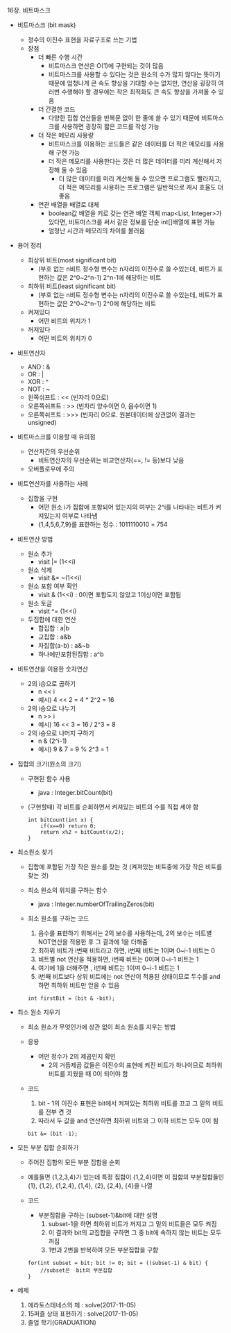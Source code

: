16장. 비트마스크

* 비트마스크 (bit mask)
	* 정수의 이진수 표현을 자료구조로 쓰는 기법
	* 장점
		* 더 빠른 수행 시간
			* 비트마스크 연산은 O(1)에 구현되는 것이 많음
			* 비트마스크를 사용할 수 있다는 것은 원소의 수가 많지 않다는 뜻이기 때문에 엄청나게 큰 속도 향상을 기대할 수는 없지만, 연산을 굉장히 여러번 수행해야 할 경우에는 작은 최적화도 큰 속도 향상을 가져올 수 있음
		* 더 간결한 코드
			* 다양한 집합 연산들을 반복문 없이 한 줄에 쓸 수 있기 때문에 비트마스크를 사용하면 굉장히 짧은 코드를 작성 가능
		* 더 작은 메모리 사용량
			* 비트마스크를 이용하는 코드들은 같은 데이터를 더 적은 메모리를 사용해 구현 가능
			* 더 작은 메모리를 사용한다는 것은 더 많은 데이터를 미리 계산해서 저장해 둘 수 있음
				* 더 많은 데이터를 미리 계산해 둘 수 있으면 프로그램도 빨라지고, 더 적은 메모리를 사용하는 프로그램은 일반적으로 캐시 효율도 더 좋음
		* 연관 배열을 배열로 대체
			* boolean값 배열을 키로 갖는 연관 배열 객체 map<List<Boolean>, Integer>가 있다면, 비트마스크를 써서 같은 정보를 단순 int[]배열에 표현 가능
			* 엄청난 시간과 메모리의 차이를 불러옴

* 용어 정리
	* 최상위 비트(most significant bit)
		* (부호 없는 n비트 정수형 변수는 n자리의 이진수로 쓸 수있는데, 비트가 표현하는 값은 2^0~2^n-1) 2^n-1에 해당하는 비트
	* 최하위 비트(least significant bit)
		* (부호 없는 n비트 정수형 변수는 n자리의 이진수로 쓸 수있는데, 비트가 표현하는 값은 2^0~2^n-1) 2^0에 해당하는 비트
	* 켜져있다
		* 어떤 비트의 위치가 1
	* 꺼져있다
		* 어떤 비트의 위치가 0
	
* 비트연산자
	* AND : &
	* OR : |
	* XOR : ^
	* NOT : ~
	* 왼쪽쉬프트 : << (빈자리 0으로)
	* 오른쪽쉬프트 : >> (빈자리 양수이면 0, 음수이면 1)
	* 오른쪽쉬프트 : >>> (빈자리 0으로. 원본데이터에 상관없이 결과는 unsigned)
	
* 비트마스크를 이용할 때 유의점
	* 연산자간의 우선순위
		* 비트연산자의 우선순위는 비교연산자(==, != 등)보다 낮음
	* 오버플로우에 주의
	
* 비트연산자를 사용하는 사례
	* 집합을 구현
		* 어떤 원소 i가 집합에 포함되어 있는지의 여부는 2^i를 나타내는 비트가 켜져있는지 여부로 나타냄
		* {1,4,5,6,7,9}를 표햔하는 정수 : 1011110010 = 754

* 비트연산 방법
	* 원소 추가
		* visit |= (1<<i)
	* 원소 삭제
		* visit &= ~(1<<i)
	* 원소 포함 여부 확인
		* visit & (1<<i) : 0이면 포함도지 않았고 1이상이면 포함됨
	* 원소 토글
		* visit ^= (1<<i)
	* 두집합에 대한 연산
		* 합집합 : a|b
		* 교집합 : a&b
		* 차집합(a-b) : a&~b
		* 하나에만포함된집합  : a^b

* 비트연산을 이용한 숫자연산
	* 2의 i승으로 곱하기
		* n << i
		* 예시) 4 << 2 = 4 \* 2^2 = 16
	* 2의 i승으로 나누기
		* n >> i
		* 예시) 16 << 3 = 16 / 2^3 = 8
	* 2의 i승으로 나머지 구하기 
		* n & (2^i-1)
		* 예시) 9 & 7 = 9 % 2^3 = 1

* 집합의 크기(원소의 크기)
	* 구현된 함수 사용
		* java : Integer.bitCount(bit)
	* (구현할때) 각 비트를 순회하면서 켜져있는 비트의 수를 직접 세야 함
		
		```
		int bitCount(int x) {
			if(x==0) return 0;
			return x%2 + bitCount(x/2);
		}
		```
* 최소원소 찾기
	* 집합에 포함된 가장 작은 원소를 찾는 것 (켜져있는 비트중에 가장 작은 비트를 찾는 것)
	* 최소 원소의 위치를 구하는 함수
		* java : Integer.numberOfTrailingZeros(bit)
	* 최소 원소를 구하는 코드
		1. 음수를 표햔하기 위해서는 2의 보수를 사용하는데, 2의 보수는 비트별 NOT연산을 적용한 후 그 결과에 1을 더해줌
		2. 최하위 비트가 i번째 비트라고 하면, i번째 비트는 1이며 0~i-1 비트는 0
		3. 비트별 not 연산을 적용하면, i번째 비트는 0이며 0~i-1 비트는 1
		4. 여기에 1을 더해주면 , i번째 비트는 1이며 0~i-1 비트는 1
		5. i번째 비트보다 상위 비트에는 not 연산이 적용된 상태이므로 두수를 and 하면 최하위 비트만 얻을 수 있음
				
		```
		int firstBit = (bit & -bit);
		```	

* 최소 원소 지우기
	* 최소 원소가 무엇인가에 상관 없이 최소 원소를 지우는 방법
	* 응용
		* 어떤 정수가 2의 제곱인지 확인
			* 2의 거듭제곱 값들은 이진수의 표현에 켜진 비트가 하나이므로 최하위 비트를 지웠을 때 0이 되어야 함
	* 코드
		1. bit - 1의 이진수 표현은 bit에서 켜져있는 최하위 비트를 끄고 그 밑의 비트를 전부 켠 것
		2. 따라서 두 값을 and 연산하면 최하위 비트와 그 이하 비트는 모두 0이 됨

		```
		bit &= (bit -1);
		```

* 모든 부분 집합 순회하기
	* 주어진 집합의 모든 부분 집합을 순회
	* 예를들면 {1,2,3,4}가 있는데 특정 집합이 {1,2,4}이면 이 집합의 부분집합들인 {1}, {1,2}, {1,2,4}, {1,4}, {2}, {2,4}, {4}을 나열
	* 코드
		* 부분집합을 구하는 (subset-1)&bit에 대한 설명
			1. subset-1을 하면 최하위 비트가 꺼지고 그 밑의 비트들은 모두 켜짐
			2. 이 결과와 bit의 교집합을 구하면 그 중 bit에 속하지 않는 비트는 모두 꺼짐
			3. 1번과 2번을 반복하여 모든 부분집합을 구함
	
		```
		for(int subset = bit; bit != 0; bit = ((subset-1) & bit) {
			//subset은  bit의 부분집합
		}
		```

* 예제
	1. 에라토스테네스의 체 : solve(2017-11-05)
	2. 15퍼즐 상태 표현하기 : solve(2017-11-05)
	3. 졸업 학기(GRADUATION)
	